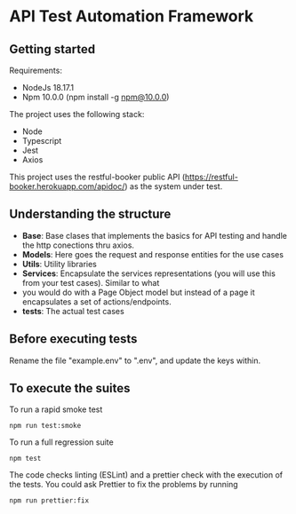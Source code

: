 # API Test Automation Framework

## Getting started

Requirements:

- NodeJs 18.17.1
- Npm 10.0.0 (npm install -g npm@10.0.0)

The project uses the following stack:

- Node
- Typescript
- Jest
- Axios

This project uses the restful-booker public API (https://restful-booker.herokuapp.com/apidoc/) as the system under test.

## Understanding the structure

- **Base**: Base clases that implements the basics for API testing and handle the http conections thru axios.
- **Models**: Here goes the request and response entities for the use cases
- **Utils**: Utility libraries
- **Services**: Encapsulate the services representations (you will use this from your test cases). Similar to what
- you would do with a Page Object model but instead of a page it encapsulates a set of actions/endpoints.
- **tests**: The actual test cases

## Before executing tests

Rename the file "example.env" to ".env", and update the keys within.

## To execute the suites

To run a rapid smoke test

    npm run test:smoke

To run a full regression suite

    npm test

The code checks linting (ESLint) and a prettier check with the execution of the tests.
You could ask Prettier to fix the problems by running

    npm run prettier:fix
